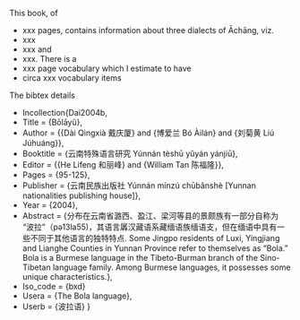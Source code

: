 This book, of 
* xxx pages, 
contains information about three dialects of Āchāng, viz. 
* xxx
* xxx
and
* xxx. 
There is a
* xxx page vocabulary 
which I estimate to have 
* circa xxx vocabulary items

The bibtex details

* Incollection{Dai2004b,
* Title                    = {Bōlāyŭ},
* Author                   = {{Dài Qìngxià 戴庆厦} and {博爱兰 Bó Àilán} and {刘菊黄 Liú Júhuáng}},
* Booktitle                = {云南特殊语言研究 Yúnnán tèshū yǔyán yánjiū},
* Editor                   = {{He Lifeng 和丽峰} and {William Tan 陈福隆}},
* Pages                    = {95-125},
* Publisher                = {云南民族出版社 Yúnnán mínzú chūbǎnshè [Yunnan nationalities publishing house]},
* Year                     = {2004},
* Abstract                 = {分布在云南省潞西、盈江、梁河等县的景颇族有一部分自称为 “波拉”（pə13la55)，其语言羼汉藏语系藏缅语族缅语支，但在缅语中具有一 些不同于其他语言的独特特点.
Some Jingpo residents of Luxi, Yingjiang and Lianghe Counties in Yunnan Province refer to themselves as “Bola.” Bola is a Burmese language in the Tibeto-Burman branch of the Sino-Tibetan language family. Among Burmese languages, it possesses some unique characteristics.},
* Iso_code  = {bxd}
* Usera                    = {The Bola language},
* Userb                    = {波拉语}
}
